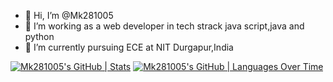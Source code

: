 - 👋 Hi, I’m @Mk281005
- 👀 I’m working as a web developer in tech strack java script,java and python
- 🌱 I’m currently pursuing ECE at NIT Durgapur,India

<!---
Mk281005/Mk281005 is a ✨ special ✨ repository because its `README.md` (this file) appears on your GitHub profile.
You can click the Preview link to take a look at your changes.
--->
[![Mk281005's GitHub | Stats](https://stats.quira.sh/Mk281005/github?theme=dark)](https://quira.sh?utm_source=widgets&utm_campaign=Mk281005)
[![Mk281005's GitHub | Languages Over Time](https://stats.quira.sh/Mk281005/languages-over-time?theme=dark)](https://quira.sh?utm_source=widgets&utm_campaign=Mk281005)

